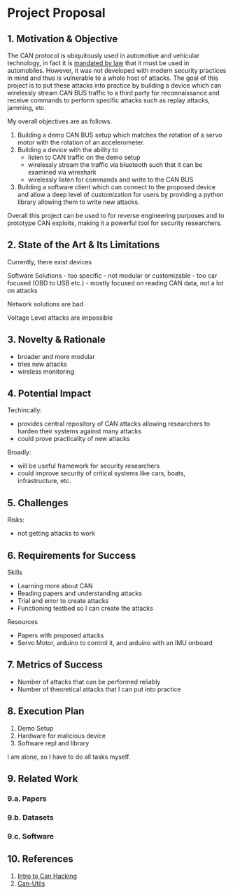 # Project Proposal

## 1. Motivation & Objective

The CAN protocol is ubiquitously used in automotive and vehicular technology, in fact it is [mandated by law](https://law.stackexchange.com/questions/1317/since-when-is-can-bus-mandatory-for-new-vehicles) that it must be used in automobiles. However, it was not developed with modern security practices in mind and thus is vulnerable to a whole host of attacks. The goal of this project is to put these attacks into practice by building a device which can wirelessly stream CAN BUS traffic to a third party for reconnaissance and receive commands to perform specific attacks such as replay attacks, jamming, etc.  

My overall objectives are as follows.
1. Building a demo CAN BUS setup which matches the rotation of a servo motor with the rotation of an accelerometer.
2. Building a device with the ability to
	- listen to CAN traffic on the demo setup
	- wirelessly stream the traffic via bluetooth such that it can be examined via wireshark
	- wirelessly listen for commands and write to the CAN BUS
3. Building a software client which can connect to the proposed device and allow a deep level of customization for users by providing a python library allowing them to write new attacks.

Overall this project can be used to for reverse engineering purposes and to prototype CAN exploits, making it a powerful tool for security researchers.

## 2. State of the Art & Its Limitations

<!-- How is it done today, and what are the limits of current practice? -->

Currently, there exist devices 

Software Solutions
    - too specific
    - not modular or customizable
    - too car focused (OBD to USB etc.)
    - mostly focused on reading CAN data, not a lot on attacks

Network solutions are bad

Voltage Level attacks are impossible

## 3. Novelty & Rationale

<!-- What is new in your approach and why do you think it will be successful? -->

- broader and more modular
- tries new attacks
- wireless monitoring

## 4. Potential Impact

<!-- If the project is successful, what difference will it make, both technically and broadly? -->

Techincally:
- provides central repository of CAN attacks allowing researchers to harden their systems against many attacks
- could prove practicality of new attacks

Broadly:
- will be useful framework for security researchers
- could improve security of critical systems like cars, boats, infrastructure, etc.

## 5. Challenges

<!-- What are the challenges and risks? -->

Risks:
- not getting attacks to work

## 6. Requirements for Success

<!-- What skills and resources are necessary to perform the project? -->

Skills
- Learning more about CAN
- Reading papers and understanding attacks
- Trial and error to create attacks
- Functioning testbed so I can create the attacks

Resources
- Papers with proposed attacks
- Servo Motor, arduino to control it, and arduino with an IMU onboard

## 7. Metrics of Success

<!-- What are metrics by which you would check for success? -->

- Number of attacks that can be performed reliably
- Number of theoretical attacks that I can put into practice

## 8. Execution Plan

<!-- Describe the key tasks in executing your project, and in case of team project describe how will you partition the tasks. -->

1. Demo Setup
2. Hardware for malicious device
3. Software repl and library

I am alone, so I have to do all tasks myself.

## 9. Related Work

### 9.a. Papers

<!-- List the key papers that you have identified relating to your project idea, and describe how they related to your project. Provide references (with full citation in the References section below). -->

### 9.b. Datasets

<!-- List datasets that you have identified and plan to use. Provide references (with full citation in the References section below). -->

### 9.c. Software

<!-- List software that you have identified and plan to use. Provide references (with full citation in the References section below). -->

## 10. References

<!-- List references correspondign to citations in your text above. For papers please include full citation and URL. For datasets and software include name and URL. -->

1. [Intro to Can Hacking]()
2. [Can-Utils](https://github.com/linux-can/can-utils)
